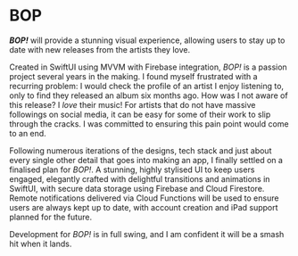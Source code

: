 # BOP
**_BOP!_** will provide a stunning visual experience, allowing users to stay up to date with new releases from the artists they love.

Created in SwiftUI using MVVM with Firebase integration, _BOP!_ is a passion project several years in the making. I found myself frustrated with a recurring problem: I would check the profile of an artist I enjoy listening to, only to find they released an album six months ago. How was I not aware of this release? I _love_ their music! For artists that do not have massive followings on social media, it can be easy for some of their work to slip through the cracks. I was committed to ensuring this pain point would come to an end.

Following numerous iterations of the designs, tech stack and just about every single other detail that goes into making an app, I finally settled on a finalised plan for _BOP!_. A stunning, highly stylised UI to keep users engaged, elegantly crafted with delightful transitions and animations in SwiftUI, with secure data storage using Firebase and Cloud Firestore. Remote notifications delivered via Cloud Functions will be used to ensure users are always kept up to date, with account creation and iPad support planned for the future.

Development for _BOP!_ is in full swing, and I am confident it will be a smash hit when it lands.
